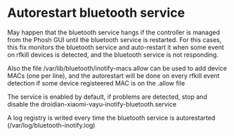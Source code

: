 # Autorestart bluetooth service 
May happen that the bluetooth service hangs if the controller is managed from the Phosh GUI until the bluetooth service is restarted.
For this cases, this fix monitors the bluetooth service and auto-restart it when some event on rfkill devices is detected, and the bluetooth service is not responding. 

Also the file /var/lib/bluetooth/inotify-macs.allow can be used to add device MACs (one per line), and the autorestart will be done on every rfkill event detection if some device registeered MAC is on the .allow file

The service is enabled by default, if problems are detected, stop and disable the droidian-xiaomi-vayu-inotify-bluetooth.service

A log registry is writed every time the bluetooth service is autorestarted (/var/log/bluetooth-inotify.log)

